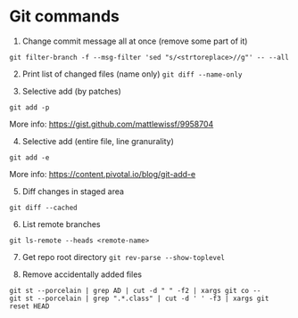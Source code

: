 Git commands
============
1. Change commit message all at once (remove some part of it)

```git filter-branch -f --msg-filter 'sed "s/<strtoreplace>//g"' -- --all```

2. Print list of changed files (name only)
`git diff --name-only`

3. Selective add (by patches)

`git add -p`

More info: https://gist.github.com/mattlewissf/9958704

4. Selective add (entire file, line granurality)

`git add -e`

More info: https://content.pivotal.io/blog/git-add-e

5. Diff changes in staged area

`git diff --cached`

6. List remote branches

`git ls-remote --heads <remote-name>`

7. Get repo root directory
`git rev-parse --show-toplevel`

8. Remove accidentally added files
```
git st --porcelain | grep AD | cut -d " " -f2 | xargs git co --
git st --porcelain | grep ".*.class" | cut -d ' ' -f3 | xargs git reset HEAD
```